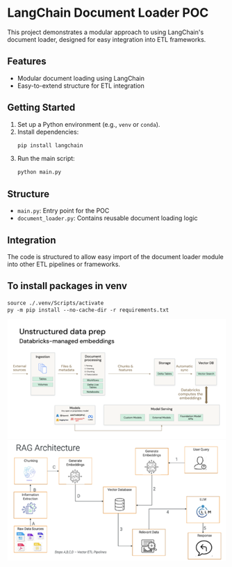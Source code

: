# LangChain Document Loader POC

This project demonstrates a modular approach to using LangChain's document loader, designed for easy integration into ETL frameworks.

## Features
- Modular document loading using LangChain
- Easy-to-extend structure for ETL integration

## Getting Started
1. Set up a Python environment (e.g., `venv` or `conda`).
2. Install dependencies:
   ```sh
   pip install langchain
   ```
3. Run the main script:
   ```sh
   python main.py
   ```

## Structure
- `main.py`: Entry point for the POC
- `document_loader.py`: Contains reusable document loading logic

## Integration
The code is structured to allow easy import of the document loader module into other ETL pipelines or frameworks.

## To install packages in venv
```
source ./.venv/Scripts/activate
py -m pip install --no-cache-dir -r requirements.txt
```

![alt text](architecture/arch.png)
![alt text](architecture/arch-1.png)